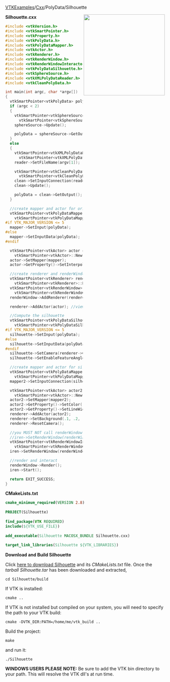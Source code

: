 [VTKExamples](Home)/[Cxx](Cxx)/PolyData/Silhouette

<img align="right" src="https://github.com/lorensen/VTKExamples/raw/master/Testing/Baseline/PolyData/TestSilhouette.png" width="256" />

**Silhouette.cxx**
```c++
#include <vtkVersion.h>
#include <vtkSmartPointer.h>
#include <vtkProperty.h>
#include <vtkPolyData.h>
#include <vtkPolyDataMapper.h>
#include <vtkActor.h>
#include <vtkRenderer.h>
#include <vtkRenderWindow.h>
#include <vtkRenderWindowInteractor.h>
#include <vtkPolyDataSilhouette.h>
#include <vtkSphereSource.h>
#include <vtkXMLPolyDataReader.h>
#include <vtkCleanPolyData.h>

int main(int argc, char *argv[])
{
  vtkSmartPointer<vtkPolyData> polyData;
  if (argc < 2)
  {
    vtkSmartPointer<vtkSphereSource> sphereSource =
      vtkSmartPointer<vtkSphereSource>::New();
    sphereSource->Update();

    polyData = sphereSource->GetOutput();
  }
  else
  {
    vtkSmartPointer<vtkXMLPolyDataReader> reader =
      vtkSmartPointer<vtkXMLPolyDataReader>::New();
    reader->SetFileName(argv[1]);

    vtkSmartPointer<vtkCleanPolyData> clean =
      vtkSmartPointer<vtkCleanPolyData>::New();
    clean->SetInputConnection(reader->GetOutputPort());
    clean->Update();

    polyData = clean->GetOutput();
  }

  //create mapper and actor for original model
  vtkSmartPointer<vtkPolyDataMapper> mapper =
    vtkSmartPointer<vtkPolyDataMapper>::New();
#if VTK_MAJOR_VERSION <= 5
  mapper->SetInput(polyData);
#else
  mapper->SetInputData(polyData);
#endif

  vtkSmartPointer<vtkActor> actor =
    vtkSmartPointer<vtkActor>::New();
  actor->SetMapper(mapper);
  actor->GetProperty()->SetInterpolationToFlat();

  //create renderer and renderWindow
  vtkSmartPointer<vtkRenderer> renderer =
    vtkSmartPointer<vtkRenderer>::New();
  vtkSmartPointer<vtkRenderWindow> renderWindow =
    vtkSmartPointer<vtkRenderWindow>::New();
  renderWindow->AddRenderer(renderer);

  renderer->AddActor(actor); //view the original model

  //Compute the silhouette
  vtkSmartPointer<vtkPolyDataSilhouette> silhouette =
    vtkSmartPointer<vtkPolyDataSilhouette>::New();
#if VTK_MAJOR_VERSION <= 5
  silhouette->SetInput(polyData);
#else
  silhouette->SetInputData(polyData);
#endif
  silhouette->SetCamera(renderer->GetActiveCamera());
  silhouette->SetEnableFeatureAngle(0);

  //create mapper and actor for silouette
  vtkSmartPointer<vtkPolyDataMapper> mapper2 =
    vtkSmartPointer<vtkPolyDataMapper>::New();
  mapper2->SetInputConnection(silhouette->GetOutputPort());

  vtkSmartPointer<vtkActor> actor2 =
    vtkSmartPointer<vtkActor>::New();
  actor2->SetMapper(mapper2);
  actor2->GetProperty()->SetColor(1.0, 0.3882, 0.2784); // tomato
  actor2->GetProperty()->SetLineWidth(5);
  renderer->AddActor(actor2);
  renderer->SetBackground(.1, .2, .3);
  renderer->ResetCamera();

  //you MUST NOT call renderWindow->Render() before
  //iren->SetRenderWindow(renderWindow);
  vtkSmartPointer<vtkRenderWindowInteractor> iren =
    vtkSmartPointer<vtkRenderWindowInteractor>::New();
  iren->SetRenderWindow(renderWindow);

  //render and interact
  renderWindow->Render();
  iren->Start();

  return EXIT_SUCCESS;
}
```
**CMakeLists.txt**
```cmake
cmake_minimum_required(VERSION 2.8)
 
PROJECT(Silhouette)
 
find_package(VTK REQUIRED)
include(${VTK_USE_FILE})
 
add_executable(Silhouette MACOSX_BUNDLE Silhouette.cxx)
 
target_link_libraries(Silhouette ${VTK_LIBRARIES})
```

**Download and Build Silhouette**

Click [here to download Silhouette](https://github.com/lorensen/VTKWikiExamplesTarballs/raw/master/Silhouette.tar) and its *CMakeLists.txt* file.
Once the *tarball Silhouette.tar* has been downloaded and extracted,
```
cd Silhouette/build 
```
If VTK is installed:
```
cmake ..
```
If VTK is not installed but compiled on your system, you will need to specify the path to your VTK build:
```
cmake -DVTK_DIR:PATH=/home/me/vtk_build ..
```
Build the project:
```
make
```
and run it:
```
./Silhouette
```
**WINDOWS USERS PLEASE NOTE:** Be sure to add the VTK bin directory to your path. This will resolve the VTK dll's at run time.

